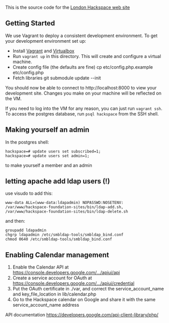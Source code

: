 This is the source code for the [London Hackspace web site](https://london.hackspace.org.uk)

## Getting Started

We use Vagrant to deploy a consistent development environment. To get
your development environment set up:

* Install [Vagrant](https://www.vagrantup.com/downloads.html) and [Virtualbox](https://www.virtualbox.org/)
* Run `vagrant up` in this directory. This will create and configure a virtual machine.
* Create config file (the defaults are fine)
    cp etc/config.php.example etc/config.php
* Fetch libraries
    git submodule update --init

You should now be able to connect to http://localhost:8000 to view your
development site. Changes you make on your machine will be reflected
on the VM.

If you need to log into the VM for any reason, you can just run
`vagrant ssh`. To access the postgres database, run `psql
hackspace` from the SSH shell.

## Making yourself an admin
In the postgres shell:

    hackspace=# update users set subscribed=1;
    hackspace=# update users set admin=1;

to make yourself a member and an admin

## letting apache add ldap users (!)
use visudo to add this:

    www-data ALL=(www-data:ldapadmin) NOPASSWD:NOSETENV: /var/www/hackspace-foundation-sites/bin/ldap-add.sh, /var/www/hackspace-foundation-sites/bin/ldap-delete.sh

and then:

    groupadd ldapadmin
    chgrp ldapadmin /etc/smbldap-tools/smbldap_bind.conf
    chmod 0640 /etc/smbldap-tools/smbldap_bind.conf

## Enabling Calendar management
1. Enable the Calendar API at https://console.developers.google.com/.../apiui/api
2. Create a service account for OAuth at https://console.developers.google.com/.../apiui/credential
3. Put the OAuth certificate in ./var, and correct the service_account_name and key_file_location in lib/calendar.php
4. Go to the Hackspace calendar on Google and share it with the same service_account_name address

API documentation https://developers.google.com/api-client-library/php/
